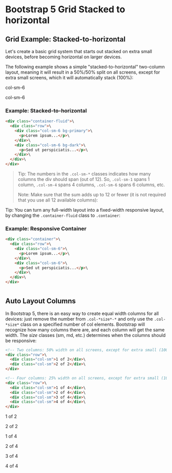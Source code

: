Bootstrap 5 Grid Stacked to horizontal
======================================
Grid Example: Stacked-to-horizontal
-----------------------------------

Let's create a basic grid system that starts out stacked on extra small devices, before becoming horizontal on larger devices.

The following example shows a simple "stacked-to-horizontal" two-column layout, meaning it will result in a 50%/50% split on all screens, except for extra small screens, which it will automatically stack (100%):

col-sm-6

col-sm-6

### Example: Stacked-to-horizontal
``` html
<div class="container-fluid">\
  <div class="row">\
    <div class="col-sm-6 bg-primary">\
      <p>Lorem ipsum...</p>\
    </div>\
    <div class="col-sm-6 bg-dark">\
      <p>Sed ut perspiciatis...</p>\
    </div>\
  </div>\
</div>
```

> Tip: The numbers in the `.col-sm-*` classes indicates how many columns the div should span (out of 12). So, `.col-sm-1` spans 1 column, `.col-sm-4` spans 4 columns, `.col-sm-6` spans 6 columns, etc.
> 
> Note: Make sure that the sum adds up to 12 or fewer (it is not required that you use all 12 available columns):

Tip: You can turn any full-width layout into a fixed-width responsive layout, by changing the `.container-fluid` class to `.container`:

### Example: Responsive Container
``` html
<div class="container">\
  <div class="row">\
    <div class="col-sm-6">\
      <p>Lorem ipsum...</p>\
    </div>\
    <div class="col-sm-6">\
      <p>Sed ut perspiciatis...</p>\
    </div>\
  </div>\
</div>
```
 
#

Auto Layout Columns
-------------------

In Bootstrap 5, there is an easy way to create equal width columns for all devices: just remove the number from `.col-*size*-*` and only use the `.col-*size*` class on a specified number of col elements. Bootstrap will recognize how many columns there are, and each column will get the same width. The *size* classes (sm, md, etc.) determines when the columns should be responsive:
``` html
<!-- Two columns: 50% width on all screens, except for extra small (100% width) -->\
<div class="row">\
  <div class="col-sm">1 of 2</div>\
  <div class="col-sm">2 of 2</div>\
</div>

<!-- Four columns: 25% width on all screens, except for extra small (100% width)-->\
<div class="row">\
  <div class="col-sm">1 of 4</div>\
  <div class="col-sm">2 of 4</div>\
  <div class="col-sm">3 of 4</div>\
  <div class="col-sm">4 of 4</div>\
</div>
```
1 of 2

2 of 2

1 of 4

2 of 4

3 of 4

4 of 4